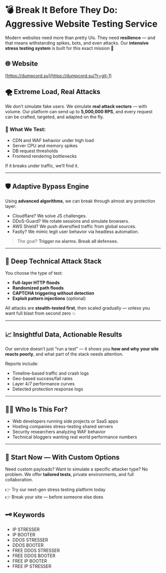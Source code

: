 # 💣 Break It Before They Do: Aggressive Website Testing Service

Modern websites need more than pretty UIs. They need **resilience** — and that means withstanding spikes, bots, and even attacks. Our **intensive stress testing system** is built for this exact mission 🧠

## 🌐 Website

[https://dumpcord.su](https://dumpcord.su/?r=git-1)

## 🌪️ Extreme Load, Real Attacks

We don’t simulate fake users. We simulate **real attack vectors** — with volume. Our platform can send up to **5,000,000 RPS**, and every request can be crafted, targeted, and adapted on the fly.

### 🔧 What We Test:

- CDN and WAF behavior under high load
- Server CPU and memory spikes
- DB request thresholds
- Frontend rendering bottlenecks

If it breaks under traffic, we’ll find it.

---

## 🛡️ Adaptive Bypass Engine

Using **advanced algorithms**, we can break through almost any protection layer:

- Cloudflare? We solve JS challenges.
- DDoS-Guard? We rotate sessions and simulate browsers.
- AWS Shield? We push diversified traffic from global sources.
- Fastly? We mimic legit user behavior via headless automation.

> The goal? **Trigger no alarms. Break all defenses.**

---

## 🔬 Deep Technical Attack Stack

You choose the type of test:

- **Full-layer HTTP floods**
- **Randomized path floods**
- **CAPTCHA triggering without detection**
- **Exploit pattern injections** (optional)

All attacks are **stealth-tested first**, then scaled gradually — unless you want full blast from second zero 💥

---

## 📈 Insightful Data, Actionable Results

Our service doesn’t just “run a test” — it shows you **how and why your site reacts poorly**, and what part of the stack needs attention.

Reports include:

- Timeline-based traffic and crash logs
- Geo-based success/fail rates
- Layer 4/7 performance curves
- Detected protection response logs

---

## 👨‍💻 Who Is This For?

- Web developers running side projects or SaaS apps
- Hosting companies stress-testing shared servers
- Security researchers analyzing WAF behavior
- Technical bloggers wanting real world performance numbers

---

## 🎯 Start Now — With Custom Options

Need custom payloads? Want to simulate a specific attacker type? No problem. We offer **tailored tests**, private environments, and full collaboration.

👉 Try our next-gen stress testing platform today  
👉 Break your site — before someone else does 

## 🗝️ Keywords
- IP STRESSER 
- IP BOOTER 
- DDOS STRESSER 
- DDOS BOOTER 
- FREE DDOS STRESSER 
- FREE DDOS BOOTER 
- FREE IP BOOTER 
- FREE IP STRESSER
